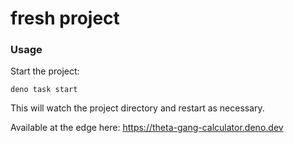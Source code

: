 # fresh project

### Usage

Start the project:

```
deno task start
```

This will watch the project directory and restart as necessary.

Available at the edge here: https://theta-gang-calculator.deno.dev
